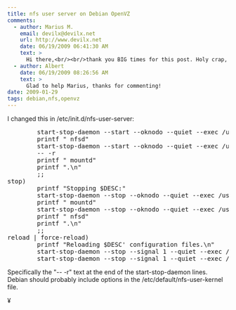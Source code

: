 ```yaml
---
title: nfs user server on Debian OpenVZ
comments:
  - author: Marius M.
    email: devilx@devilx.net
    url: http://www.devilx.net
    date: 06/19/2009 06:41:30 AM
    text: >
      Hi there,<br/><br/>thank you BIG times for this post. Holy crap, I spent an hour on finding out why my Mac OS X tells me "Permission" deniend. Since I've converted a VM to an OpenVZ Container, I though that if it worked before, it actually HAS to work after. Ouff.<br/><br/>Thanks again! :-)
  - author: Albert
    date: 06/19/2009 08:26:56 AM
    text: >
      Glad to help Marius, thanks for commenting!
date: 2009-01-29
tags: debian,nfs,openvz
---
```

I changed this in /etc/init.d/nfs-user-server:

<pre class="sh_sh">
        start-stop-daemon --start --oknodo --quiet --exec /usr/sbin/rpc.nfsd -- -r
        printf " nfsd"
        start-stop-daemon --start --oknodo --quiet --exec /usr/sbin/rpc.mountd
        -- -r
        printf " mountd"
        printf ".\n"
        ;;
stop)
        printf "Stopping $DESC:"
        start-stop-daemon --stop --oknodo --quiet --exec /usr/sbin/rpc.mountd
        printf " mountd"
        start-stop-daemon --stop --oknodo --quiet --exec /usr/sbin/rpc.nfsd
        printf " nfsd"
        printf ".\n"
        ;;
reload | force-reload)
        printf "Reloading $DESC' configuration files.\n"
        start-stop-daemon --stop --signal 1 --quiet --exec /usr/sbin/rpc.mountd -- -r
        start-stop-daemon --stop --signal 1 --quiet --exec /usr/sbin/rpc.nfsd -- -r
</pre>

Specifically the "-- -r" text at the end of the start-stop-daemon lines. Debian should probably include options in the /etc/default/nfs-user-kernel file.

¥

